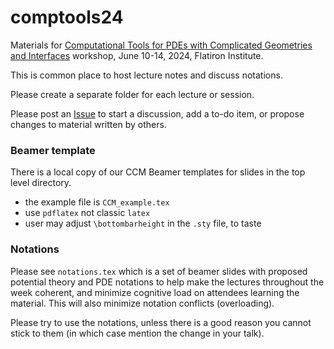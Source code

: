 # comptools24

Materials for [Computational Tools for PDEs with Complicated Geometries and Interfaces](https://indico.flatironinstitute.org/event/3917) workshop, June 10-14, 2024, Flatiron Institute.

This is common place to host lecture notes and discuss notations.

Please create a separate folder for each lecture or session.

Please post an [Issue](https://github.com/flatironinstitute/comptools24/issues) to start a discussion, add a to-do item, or propose changes to material written by others.


### Beamer template

There is a local copy of our CCM Beamer templates for slides in the top
level directory.

* the example file is `CCM_example.tex`
* use `pdflatex` not classic `latex`
* user may adjust `\bottombarheight` in the `.sty` file, to taste


### Notations

Please see `notations.tex` which is a set of beamer slides with proposed potential theory and PDE notations to help make the lectures throughout the week coherent, and minimize cognitive load on attendees learning the material. This will also minimize notation conflicts (overloading).

Please try to use the notations, unless there is a good reason you cannot stick to them (in which case mention the change in your talk).






